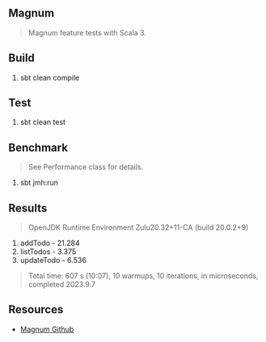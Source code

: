 Magnum
------
>Magnum feature tests with Scala 3.

Build
-----
1. sbt clean compile

Test
----
1. sbt clean test

Benchmark
---------
>See Performance class for details.
1. sbt jmh:run

Results
-------
>OpenJDK Runtime Environment Zulu20.32+11-CA (build 20.0.2+9)
1. addTodo - 21.284
2. listTodos - 3.375
3. updateTodo - 6.536
>Total time: 607 s (10:07), 10 warmups, 10 iterations, in microseconds, completed 2023.9.7

Resources
---------
* [Magnum Github](https://github.com/AugustNagro/magnum)